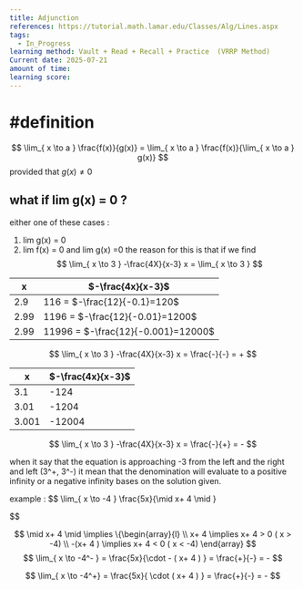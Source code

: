 ```yaml
---
title: Adjunction
references: https://tutorial.math.lamar.edu/Classes/Alg/Lines.aspx
tags:
  - In_Progress
learning method: Vault + Read + Recall + Practice  (VRRP Method)
Current date: 2025-07-21
amount of time: 
learning score:
---
```

# #definition  

$$
\lim_{  x  \to  a }   \frac{f(x)}{g(x)}  = \lim_{ x \to a }   \frac{f(x)}{\lim_{ x \to a } g(x)} 
$$
provided  that $g(x)\neq 0$ 

## what if lim g(x)  = 0 ?  
either one of these cases : 
1.   lim g(x) = 0  
2. lim f(x)  = 0 and lim g(x)  =0 
the reason for this is that if we find
$$
\lim_{ x \to 3 } -\frac{4X}{x-3}  x =  \lim_{ x  \to 3 }  
$$


| x    | $-\frac{4x}{x-3}$                    |
| ---- | ------------------------------------ |
| 2.9  | 116  =   $-\frac{12}{-0.1}=120$      |
| 2.99 | 1196 =   $-\frac{12}{-0.01}=1200$    |
| 2.99 | 11996 =   $-\frac{12}{-0.001}=12000$ |
$$
\lim_{ x \to 3 } -\frac{4X}{x-3}  x = \frac{-}{-}   =  + 
$$


| x     | $-\frac{4x}{x-3}$ |
| ----- | ----------------- |
| 3.1   | -124              |
| 3.01  | -1204             |
| 3.001 | -12004            |
$$
\lim_{ x \to 3 } -\frac{4X}{x-3}  x = \frac{-}{+}   =  - 
$$


when  it say that the equation is approaching -3  from the left and the right and left (3^+, 3^-) it mean that the denomination will evaluate to a positive infinity or a negative infinity bases on the solution given. 


example : 
$$
 \lim_{ x \to -4 }  \frac{5x}{\mid x+ 4 \mid }  
 
$$

$$
\mid  x+ 4  \mid  \implies  \{\begin{array}{l} \\
x+ 4  \implies   x+ 4 > 0 ( x > -4) \\
-(x+ 4 )  \implies  x+ 4 < 0 ( x < -4) 
\end{array}
$$
$$
\lim_{ x \to -4^- }   = \frac{5x}{\cdot - ( x+ 4 ) }   =  \frac{+}{-}  =  - 
$$

$$
\lim_{ x \to -4^+}   = \frac{5x}{ \cdot ( x+ 4 ) }   =  \frac{+}{-}  =  - 
$$
